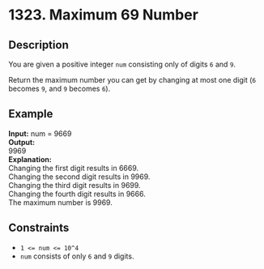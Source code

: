 # 1323. Maximum 69 Number

## Description

You are given a positive integer `num` consisting only of digits `6` and `9`.

Return the maximum number you can get by changing at most one digit (`6` becomes `9`, and `9` becomes `6`).

## Example

**Input:**
num = 9669
<br>
**Output:**
<br>
9969
<br>
**Explanation:**
<br>
Changing the first digit results in 6669.  
Changing the second digit results in 9969.  
Changing the third digit results in 9699.  
Changing the fourth digit results in 9666.  
The maximum number is 9969.

## Constraints

- `1 <= num <= 10^4`
- `num` consists of only `6` and `9` digits.
